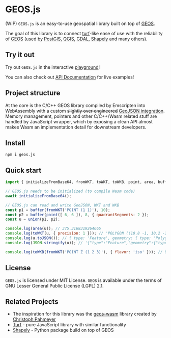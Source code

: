 # GEOS.js

(WIP) `GEOS.js` is an easy-to-use geospatial library built on top of [GEOS](https://github.com/libgeos/geos).

The goal of this library is to connect [turf](https://github.com/Turfjs/turf)-like ease of use with the reliability of [GEOS](https://github.com/libgeos/geos) (used by [PostGIS](https://postgis.net/), [QGIS](https://qgis.org/), [GDAL](https://gdal.org/), [Shapely](https://github.com/shapely/shapely) and many others).


## Try it out

Try out `GEOS.js` in the interactive [playground](https://kajkal.github.io/geos.js/playground)!

You can also check out [API Documentation](https://kajkal.github.io/geos.js/docs/category/setup) for live examples!


## Project structure

At the core is the C/C++ GEOS library compiled by Emscripten into WebAssembly with a custom ~~slightly over engineered~~ [GeoJSON integration](src/io/geosify.mts).
Memory management, pointers and other C/C++/Wasm related stuff are handled by JavaScript wrapper, which by exposing a clean API almost makes Wasm an implementation detail for downstream developers.


## Install

```shell
npm i geos.js
```

## Quick start

```javascript
import { initializeFromBase64, fromWKT, toWKT, toWKB, point, area, buffer, union } from 'geos.js';

// GEOS.js needs to be initialized (to compile Wasm code)
await initializeFromBase64();

// GEOS.js can read and write GeoJSON, WKT and WKB
const p1 = buffer(fromWKT('POINT (1 1)'), 10);
const p2 = buffer(point([ 6, 6 ]), 8, { quadrantSegments: 2 });
const u = union(p1, p2);

console.log(area(u)); // 375.3168319264665
console.log(toWKT(u, { precision: 1 })); // 'POLYGON ((10.8 -1, 10.2 -2.8, 9.3 -4.6, 8.1 -6.1, 6...
console.log(u.toJSON()); // { type: 'Feature', geometry: { type: 'Polygon', coordinates: [ [ 10....
console.log(JSON.stringify(u)); // '{"type":"Feature","geometry":{"type":"Polygon","coordinates"...

console.log(toWKB(fromWKT('POINT Z (1 2 3)'), { flavor: 'iso' })); // Uint8Array(29) [1,233,3,0,...
```

## License

`GEOS.js` is licensed under MIT License. `GEOS` is available under the terms of GNU Lesser General Public License (LGPL) 2.1.


## Related Projects

- The inspiration for this library was the [geos-wasm](https://github.com/chrispahm/geos-wasm) library created by [Christoph Pahmeyer](https://github.com/chrispahm)
- [Turf](https://github.com/Turfjs/turf) - pure JavaScript library with similar functionality
- [Shapely](https://github.com/shapely/shapely) - Python package build on top of GEOS
